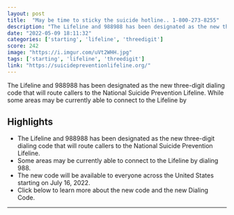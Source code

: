 ```yaml
---
layout: post
title:  "May be time to sticky the suicide hotline.. 1-800-273-8255"
description: "The Lifeline and 988988 has been designated as the new three-digit dialing code that will route callers to the National Suicide Prevention Lifeline. While some areas may be currently able to connect to the Lifeline by"
date: "2022-05-09 18:11:32"
categories: ['starting', 'lifeline', 'threedigit']
score: 242
image: "https://i.imgur.com/uVt2WHH.jpg"
tags: ['starting', 'lifeline', 'threedigit']
link: "https://suicidepreventionlifeline.org/"
---
```


The Lifeline and 988988 has been designated as the new three-digit dialing code that will route callers to the National Suicide Prevention Lifeline. While some areas may be currently able to connect to the Lifeline by

## Highlights

- The Lifeline and 988988 has been designated as the new three-digit dialing code that will route callers to the National Suicide Prevention Lifeline.
- Some areas may be currently able to connect to the Lifeline by dialing 988.
- The new code will be available to everyone across the United States starting on July 16, 2022.
- Click below to learn more about the new code and the new Dialing Code.

---
